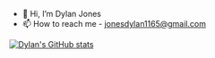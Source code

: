 - 👋 Hi, I’m Dylan Jones
- 📫 How to reach me - jonesdylan1165@gmail.com

<!---
jonesdy99/jonesdy99 is a ✨ special ✨ repository because its `README.md` (this file) appears on your GitHub profile.
You can click the Preview link to take a look at your changes.
--->

[![Dylan's GitHub stats](https://github-readme-stats.vercel.app/api?username=jonesdy99&count_private=true&show_icons=true&theme=dark)](https://github.com/anuraghazra/github-readme-stats)
